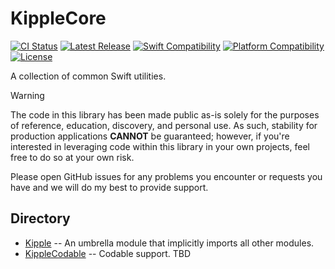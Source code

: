 # KippleCore

[![CI Status](https://github.com/swift-kipple/Core/actions/workflows/tests.yml/badge.svg)](https://github.com/swift-kipple/Core/actions/workflows/tests.yml)
[![Latest Release](https://img.shields.io/github/v/tag/swift-kipple/Core?color=blue&label=)](https://github.com/swift-kipple/Core/tags)
[![Swift Compatibility](https://img.shields.io/endpoint?url=https%3A%2F%2Fswiftpackageindex.com%2Fapi%2Fpackages%2Fswift-kipple%2FCore%2Fbadge%3Ftype%3Dswift-versions&label=)](https://swiftpackageindex.com/swift-kipple/Core)
[![Platform Compatibility](https://img.shields.io/endpoint?url=https%3A%2F%2Fswiftpackageindex.com%2Fapi%2Fpackages%2Fswift-kipple%2FCore%2Fbadge%3Ftype%3Dplatforms&label=)](https://swiftpackageindex.com/swift-kipple/Core)
[![License](https://img.shields.io/github/license/swift-kipple/Core?label=)](https://github.com/swift-kipple/Core/blob/main/LICENSE)

A collection of common Swift utilities.

> [!WARNING]
> The code in this library has been made public as-is solely for the purposes of reference, education, discovery, and personal use. As such, stability for production applications **CANNOT** be guaranteed; however, if you're interested in leveraging code within this library in your own projects, feel free to do so at your own risk.
>
> Please open GitHub issues for any problems you encounter or requests you have and we will do my best to provide support.

## Directory

- [Kipple](/Sources/Kipple) -- An umbrella module that implicitly imports all other modules.
- [KippleCodable](/KippleCodable) -- Codable support. TBD 
